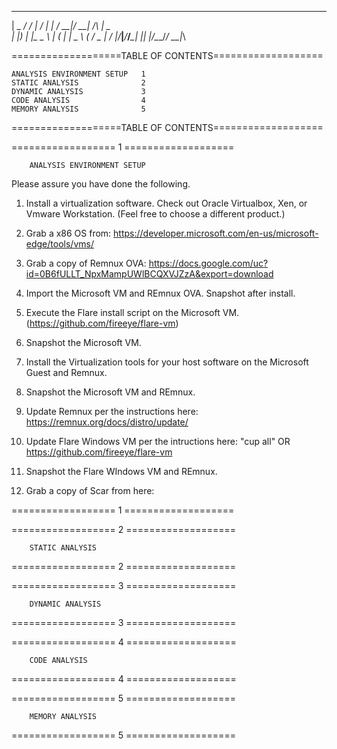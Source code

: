   ___ ___ ___ ___ ___ ___ _____   ___  ___   _   ___ 
 |   \_ _/ __/ __| __/ __|_   _| / __|/ __| /_\ | _ \
 | |) | |\__ \__ \ _| (__  | |   \__ \ (__ / _ \|   /
 |___/___|___/___/___\___| |_|   |___/\___/_/ \_\_|_\
                                                     

===================TABLE OF CONTENTS===================

	ANALYSIS ENVIRONMENT SETUP   1
	STATIC ANALYSIS              2
	DYNAMIC ANALYSIS             3
	CODE ANALYSIS                4
	MEMORY ANALYSIS              5

===================TABLE OF CONTENTS===================

==================        1         ===================

		ANALYSIS ENVIRONMENT SETUP

Please assure you have done the following.

1.  Install a virtualization software.  Check out Oracle Virtualbox, Xen,  or Vmware Workstation.  (Feel free to choose a different product.)

2.  Grab a x86 OS from: https://developer.microsoft.com/en-us/microsoft-edge/tools/vms/

3.  Grab a copy of Remnux OVA: https://docs.google.com/uc?id=0B6fULLT_NpxMampUWlBCQXVJZzA&export=download

4.  Import the Microsoft VM and REmnux OVA.  Snapshot after install.

5.  Execute the Flare install script on the Microsoft VM.  (https://github.com/fireeye/flare-vm)

6.  Snapshot the Microsoft VM.

7.  Install the Virtualization tools for your host software on the Microsoft Guest and Remnux.

8.  Snapshot the Microsoft VM and REmnux.

9.  Update Remnux per the instructions here:  https://remnux.org/docs/distro/update/

10.  Update Flare Windows VM per the intructions here:  "cup all"  OR https://github.com/fireeye/flare-vm

11.  Snapshot the Flare WIndows VM and REmnux.

12.  Grab a copy of Scar from here:  
 
==================        1         ===================

==================        2         ===================

		STATIC ANALYSIS





==================        2         ===================

==================        3         ===================


		DYNAMIC ANALYSIS


==================        3         ===================

==================        4         ===================

		CODE ANALYSIS

==================        4         ===================

==================        5         ===================

		MEMORY ANALYSIS

==================        5         ===================
